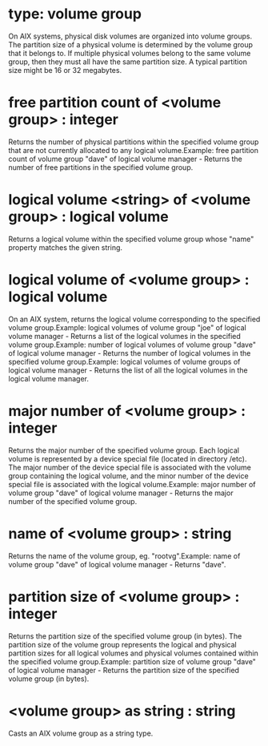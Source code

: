 # type: volume group

On AIX systems, physical disk volumes are organized into volume groups. The partition size of a physical volume is determined by the volume group that it belongs to. If multiple physical volumes belong to the same volume group, then they must all have the same partition size. A typical partition size might be 16 or 32 megabytes.

# free partition count of &lt;volume group&gt; : integer

Returns the number of physical partitions within the specified volume group that are not currently allocated to any logical volume.Example: free partition count of volume group "dave" of logical volume manager - Returns the number of free partitions in the specified volume group.

# logical volume &lt;string&gt; of &lt;volume group&gt; : logical volume

Returns a logical volume within the specified volume group whose "name" property matches the given string.

# logical volume of &lt;volume group&gt; : logical volume

On an AIX system, returns the logical volume corresponding to the specified volume group.Example: logical volumes of volume group "joe" of logical volume manager - Returns a list of the logical volumes in the specified volume group.Example: number of logical volumes of volume group "dave" of logical volume manager - Returns the number of logical volumes in the specified volume group.Example: logical volumes of volume groups of logical volume manager - Returns the list of all the logical volumes in the logical volume manager.

# major number of &lt;volume group&gt; : integer

Returns the major number of the specified volume group. Each logical volume is represented by a device special file (located in directory /etc). The major number of the device special file is associated with the volume group containing the logical volume, and the minor number of the device special file is associated with the logical volume.Example: major number of volume group "dave" of logical volume manager - Returns the major number of the specified volume group.

# name of &lt;volume group&gt; : string

Returns the name of the volume group, eg. "rootvg".Example: name of volume group "dave" of logical volume manager - Returns "dave".

# partition size of &lt;volume group&gt; : integer

Returns the partition size of the specified volume group (in bytes). The partition size of the volume group represents the logical and physical partition sizes for all logical volumes and physical volumes contained within the specified volume group.Example: partition size of volume group "dave" of logical volume manager - Returns the partition size of the specified volume group (in bytes).

# &lt;volume group&gt; as string : string

Casts an AIX volume group as a string type.
